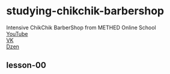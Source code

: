 # studying-chikchik-barbershop #    
Intensive ChikChik BarberShop from METHED Online School    
[YouTube](https://https://www.youtube.com/@-methed2804/featured)    
[VK](https://vk.com/methed)    
[Dzen](https://dzen.ru/id/622c3b7fdf44ed7ca95571e7)    

## lesson-00 ##        







